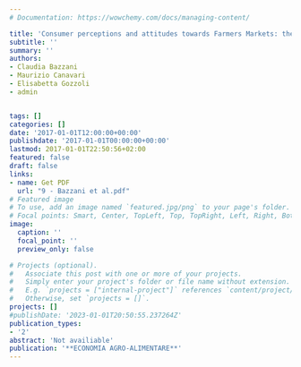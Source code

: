 ```yaml
---
# Documentation: https://wowchemy.com/docs/managing-content/

title: 'Consumer perceptions and attitudes towards Farmers Markets: the case of a Slow Food "Earth Market"'
subtitle: ''
summary: ''
authors:
- Claudia Bazzani
- Maurizio Canavari
- Elisabetta Gozzoli
- admin


tags: []
categories: []
date: '2017-01-01T12:00:00+00:00'
publishdate: '2017-01-01T00:00:00+00:00'
lastmod: 2017-01-01T22:50:56+02:00
featured: false
draft: false
links: 
- name: Get PDF
  url: "9 - Bazzani et al.pdf"
# Featured image
# To use, add an image named `featured.jpg/png` to your page's folder.
# Focal points: Smart, Center, TopLeft, Top, TopRight, Left, Right, BottomLeft, Bottom, BottomRight.
image:
  caption: ''
  focal_point: ''
  preview_only: false

# Projects (optional).
#   Associate this post with one or more of your projects.
#   Simply enter your project's folder or file name without extension.
#   E.g. `projects = ["internal-project"]` references `content/project/deep-learning/index.md`.
#   Otherwise, set `projects = []`.
projects: []
#publishDate: '2023-01-01T20:50:55.237264Z'
publication_types: 
- '2'
abstract: 'Not availiable'
publication: '**ECONOMIA AGRO-ALIMENTARE**'
---
```

